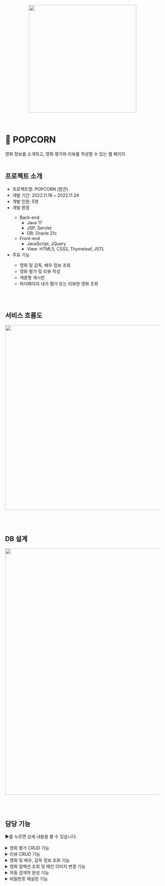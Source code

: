 <p align="center">
  <img src="https://github.com/yy-ham/Popcorn/assets/118264054/b799b1d5-260d-41ce-b76a-e502daf27df8" width="350">
</p>
<br>

# 🍿 POPCORN
영화 정보를 소개하고, 영화 평가와 리뷰를 작성할 수 있는 웹 페이지
<br>
<br>

<h2>프로젝트 소개</h2>
<ul>
  <li>프로젝트명: POPCORN (팝콘)</li>
  <li>개발 기간: 2022.11.18 ~ 2022.11.24</li>
  <li>개발 인원: 5명</li>
  <li>개발 환경</li>
  <ul>
    <li>Back-end
      <ul>
        <li>Java 17</li>
        <li>JSP, Servlet</li>
        <li>DB: Oracle 21c</li>
      </ul>
    </li>
    <li>Front-end
      <ul>
        <li>JavaScript, JQuery</li>
        <li>View: HTML5, CSS3, Thymeleaf, JSTL</li>
      </ul>
    </li>
  </ul>
  <li>주요 기능</li>
    <ul>
      <li>영화 및 감독, 배우 정보 조회</li>
      <li>영화 평가 및 리뷰 작성</li>
      <li>계층형 게시판</li>
      <li>마이페이지 내가 평가 또는 리뷰한 영화 조회</li>
    </ul>
</ul>
<br>
<br>

<h2>서비스 흐름도</h2>
<p>
  <img src="https://github.com/yy-ham/Trip-Contest/assets/118264054/bffedade-5a45-447d-bbe4-3bab6d7bc943" width="600">
</p>
<br>
<br>

<h2>DB 설계</h2>
<p>
  <img src="https://github.com/yy-ham/Trip-Contest/assets/118264054/0e9ce8dd-b8b2-4c39-a53f-bdbc07d42063" width="800">
</p>
<br>
<br>

<h2>담당 기능</h2>
▶를 누르면 상세 내용을 볼 수 있습니다.
<br>
<br>
<details>
  <summary>영화 평가 CRUD 기능</summary>
  <br>
  <ul>
    <li>로그인 후 평가 기능 이용 가능</li>
    <li>좋음, 보통, 싫음 세 가지 상태 중 한 개만 선택 가능</li>
    <li>아이콘 선택된 상태</li>
    <ul>
      <li>해당 아이콘 다시 누르면 평가 취소</li>
      <li>다른 아이콘 누르면 기존 평가 삭제 후 새로운 평가 등록</li>
    </ul>
  </ul>
  <br>
  <p>
    <img src="https://github.com/yy-ham/Popcorn/assets/118264054/5bddc42d-6ad1-4053-bc87-644d402c5173">
  </p>
</details>
<details>
  <summary>리뷰 CRUD 기능</summary>
  <br>
  <ul>
    <li>로그인 후 리뷰 기능 이용 가능</li>
    <li>작성자, 리뷰 내용, 영화 평가 함께 조회 가능</li>
    <li>자신이 작성한 리뷰만 리뷰 수정 또는 삭제 가능</li>
  </ul>
  <br>
  <b>1. 영화 상세 페이지 리뷰</b><br>
  <br>
  <p>
    <img src="https://github.com/yy-ham/Popcorn/assets/118264054/ed18134a-490d-4873-8e20-d4650c9226c0">
  </p>
  <br>
  
  <b>2. 리뷰 상세 페이지</b><br>
  <p>
    <img src="https://github.com/yy-ham/Popcorn/assets/118264054/3d662a82-3512-4da9-a34b-1a5df34746b2">
  </p>
  <br>
  
  <b>3. 리뷰 더보기 페이지</b><br>
  <p>
    <img src="https://github.com/yy-ham/Popcorn/assets/118264054/3adf47f0-23f3-447e-99ce-bf58dc93ca32">
  </p>
</details>
<details>
  <summary>영화 및 배우, 감독 정보 조회 기능</summary>
  <br>
  <b>1. 영화 상세 페이지</b><br>
  <p>
    <img src="https://github.com/yy-ham/Popcorn/assets/118264054/b3132660-0665-419a-8f1c-8892c254b689">
  </p>
  <br>
  
  <b>2. 배우 상세 페이지</b><br>
  <p>
    <img src="https://github.com/yy-ham/Popcorn/assets/118264054/116903b8-f3f4-411d-978d-83bbf93ef76f">
  </p>
  <br>
  
  <b>3. 감독 상세 페이지</b><br>
  <p>
    <img src="https://github.com/yy-ham/Popcorn/assets/118264054/fb205263-51bf-4cfd-a903-951a8e084c45">
  </p>
  <br>
</details>
<details>
  <summary>영화 컬렉션 조회 및 메인 이미지 변경 기능</summary>
  <br>
  <ul>
    <li>최신영화, 좋아요 많이 받은 영화, 영화제 수상작 컬렉션 조회</li>
    <li>난수 이용하여 사이트 접속 할 때마다 메인 이미지 변경</li>
  </ul>
  <br>
  <p>
    ▼ 메인 페이지<br>
    <img src="https://github.com/yy-ham/Popcorn/assets/118264054/070fab4e-1099-4797-b7f0-7bbe2c002d21">
  </p>
</details>
<details>
  <summary>자동 검색어 완성 기능</summary>
  <br>
  <ul>
    <li>메인 페이지 검색 박스에 글자를 입력하면 검색 버튼을 누르지 않아도 해당 글자가 포함된 영화 제목 조회 가능</li>
    <li>영화 제목 클릭 시 해당 영화 상세 페이지로 이동</li>
  </ul>
</details>
<details>
  <summary>비밀번호 재설정 기능</summary>
  <br>
  <ul>
    <li>회원가입할 때의 이름과 이메일을 입력 후 회원임이 확인되면 비밀번호 재설정 가능</li>
    <li>보안 강화를 위해 비밀번호 찾기 대신 비밀번호 재설정 기능 구현</li>
  </ul>
</details>
